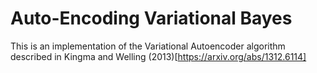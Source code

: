# Auto-Encoding Variational Bayes

This is an implementation of the Variational Autoencoder algorithm described in Kingma and Welling (2013)[https://arxiv.org/abs/1312.6114]
